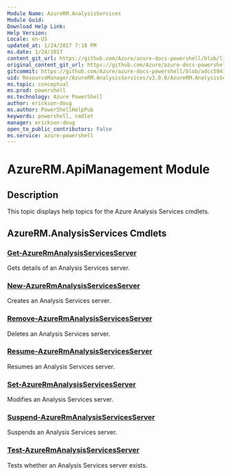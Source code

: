 ```yaml
---
Module Name: AzureRM.AnalysisServices
Module Guid: 
Download Help Link: 
Help Version:
Locale: en-US
updated_at: 1/24/2017 7:18 PM
ms.date: 1/24/2017
content_git_url: https://github.com/Azure/azure-docs-powershell/blob/live/azureps-cmdlets-docs/ResourceManager/AzureRM.AnalysisServices/v3.0.0/AzureRM.AnalysisServices.md
original_content_git_url: https://github.com/Azure/azure-docs-powershell/blob/live/azureps-cmdlets-docs/ResourceManager/AzureRM.AnalysisServices/v3.0.0/AzureRM.AnalysisServices.md
gitcommit: https://github.com/Azure/azure-docs-powershell/blob/adcc5941536e580b0df65788b2222842fa08b7c5/azureps-cmdlets-docs/ResourceManager/AzureRM.AnalysisServices/v3.0.0/AzureRM.AnalysisServices.md
uid: ResourceManager/AzureRM.AnalysisServices/v3.0.0/AzureRM.AnalysisServices.md
ms.topic: conceptual
ms.prod: powershell
ms.technology: Azure PowerShell
author: erickson-doug
ms.author: PowerShellHelpPub
keywords: powershell, cmdlet
manager: erickson-doug
open_to_public_contributors: False
ms.service: azure-powershell
---
```



# AzureRM.ApiManagement Module
## Description
This topic displays help topics for the Azure Analysis Services cmdlets.

## AzureRM.AnalysisServices Cmdlets

### [Get-AzureRmAnalysisServicesServer](./Get-AzureRmAnalysisServicesServer.md)
Gets details of an Analysis Services server.

### [New-AzureRmAnalysisServicesServer](./New-AzureRmAnalysisServicesServer.md)
Creates an Analysis Services server.

### [Remove-AzureRmAnalysisServicesServer](./Remove-AzureRmAnalysisServicesServer.md)
Deletes an Analysis Services server.

### [Resume-AzureRmAnalysisServicesServer](./Resume-AzureRmAnalysisServicesServer.md)
Resumes an Analysis Services server.

### [Set-AzureRmAnalysisServicesServer](./Set-AzureRmAnalysisServicesServer.md)
Modifies an Analysis Services server.

### [Suspend-AzureRmAnalysisServicesServer](./Suspend-AzureRmAnalysisServicesServer.md)
Suspends an Analysis Services server.

### [Test-AzureRmAnalysisServicesServer](./Test-AzureRmAnalysisServicesServer.md)
Tests whether an Analysis Services server exists.
